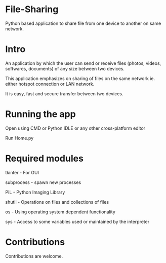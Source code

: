 # File-Sharing

Python based application to share file from one device to another on same network.

# Intro

An application by which the user can send or receive files (photos, videos, softwares, documents) of any size between two devices.

This application emphasizes on sharing of files on the same network ie. either hotspot connection or LAN network.

It is easy, fast and secure transfer between two devices.

# Running the app

Open using CMD or Python IDLE or any other cross-platform editor

Run Home.py

# Required modules 

tkinter           	 -   For GUI  

subprocess           -   spawn new processes 

PIL                  -   Python Imaging Library

shutil               -   Operations on files and collections of files

os                   -   Using operating system dependent functionality

sys                  -   Access to some variables used or maintained by the interpreter

# Contributions

Contributions are welcome.
